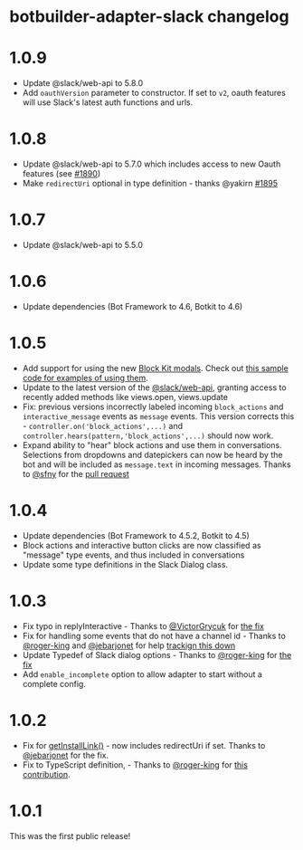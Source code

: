 # botbuilder-adapter-slack changelog

# 1.0.9

* Update @slack/web-api to 5.8.0 
* Add `oauthVersion` parameter to constructor. If set to `v2`, oauth features will use Slack's latest auth functions and urls.

# 1.0.8

* Update @slack/web-api to 5.7.0 which includes access to new Oauth features (see [#1890](https://github.com/howdyai/botkit/pull/1890))
* Make `redirectUri` optional in type definition - thanks @yakirn [#1895](https://github.com/howdyai/botkit/pull/1895/files)

# 1.0.7

* Update @slack/web-api to 5.5.0

# 1.0.6

* Update dependencies (Bot Framework to 4.6, Botkit to 4.6)

# 1.0.5

* Add support for using the new [Block Kit modals](https://api.slack.com/block-kit/surfaces/modals).  Check out [this sample code for examples of using them](https://github.com/howdyai/botkit/blob/master/packages/testbot/features/slack_modals.js).
* Update to the latest version of the [@slack/web-api](https://www.npmjs.com/package/@slack/web-api), granting access to recently added methods like views.open, views.update
* Fix: previous versions incorrectly labeled incoming `block_actions` and `interactive_message` events as `message` events. This version corrects this - `controller.on('block_actions',...)` and `controller.hears(pattern,'block_actions',...)` should now work.
* Expand ability to "hear" block actions and use them in conversations. Selections from dropdowns and datepickers can now be heard by the bot and will be included as `message.text` in incoming messages.  Thanks to [@sfny](https://github.com/sfny) for the [pull request](https://github.com/howdyai/botkit/pull/1809)


# 1.0.4

* Update dependencies (Bot Framework to 4.5.2, Botkit to 4.5)
* Block actions and interactive button clicks are now classified as "message" type events, and thus included in conversations
* Update some type definitions in the Slack Dialog class.


# 1.0.3

* Fix typo in replyInteractive - Thanks to [@VictorGrycuk](https://github.com/VictorGrycuk) for [the fix](https://github.com/howdyai/botkit/pull/1650)
* Fix for handling some events that do not have a channel id - Thanks to [@roger-king](https://github.com/roger-king) and [@jebarjonet](https://github.com/jebarjonet) for help [trackign this down](https://github.com/howdyai/botkit/issues/1641)
* Update Typedef of Slack dialog options - Thanks to [@roger-king](https://github.com/roger-king)  for [the fix](https://github.com/howdyai/botkit/pull/1653)
* Add `enable_incomplete` option to allow adapter to start without a complete config.

# 1.0.2

* Fix for [getInstallLink()](https://github.com/howdyai/botkit/pull/1642) - now includes redirectUri if set.  Thanks to [@jebarjonet](https://github.com/jebarjonet) for the fix.
* Fix to TypeScript definition, - Thanks to [@roger-king](https://github.com/roger-king) for [this contribution](https://github.com/howdyai/botkit/pull/1634).

# 1.0.1

This was the first public release!
